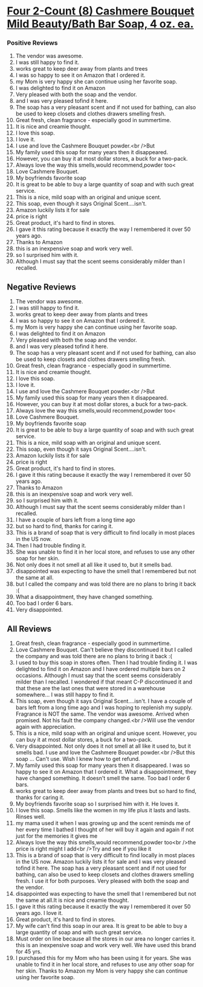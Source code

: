 # [Four 2-Count (8) Cashmere Bouquet Mild Beauty/Bath Bar Soap, 4 oz. ea.](https://products.checkmycream.com/products/Four-2-Count-(8)-Cashmere-Bouquet-Mild-BeautyBath-Bar-Soap-4-oz.-ea..html)

### Positive Reviews

<ol>
      <li>The vendor was awesome.  </li>
      <li>I was still happy to find it.</li>
      <li>works great to keep deer away from plants and trees</li>
      <li>I was so happy to see it on Amazon that I ordered it.</li>
      <li>my Mom is very happy she can continue using her favorite soap.</li>
      <li>I was delighted to find it on Amazon</li>
      <li>Very pleased with both the soap and the vendor.</li>
      <li>and I was very pleased tofind it here.</li>
      <li>The soap has a very pleasant scent and if not used for bathing, can also be used to keep closets and clothes drawers smelling fresh.</li>
      <li>Great fresh, clean fragrance - especially good in summertime.</li>
      <li>It is nice and creamie thought.</li>
      <li>I love this soap.  </li>
      <li>I love it.</li>
      <li>I use and love the Cashmere Bouquet powder.&lt;br /&gt;But</li>
      <li>My family used this soap for many years then it disappeared.</li>
      <li>However, you can buy it at most dollar stores, a buck for a two-pack.</li>
      <li>Always love the way this smells,would recommend,powder too&lt;</li>
      <li>Love Cashmere Bouquet.</li>
      <li>My boyfriends favorite soap</li>
      <li>It is great to be able to buy a large quantity  of soap and with such great service.</li>
      <li>This is a nice, mild soap with an original and unique scent.  </li>
      <li>This soap, even though it says Original Scent....isn&#x27;t.  </li>
      <li>Amazon luckily lists it for sale</li>
      <li>price is right</li>
      <li>Great product, it&#x27;s hard to find in stores.</li>
      <li>I gave it this rating because it exactly the way I remembered it over 50 years ago.  </li>
      <li>Thanks to Amazon</li>
      <li>this is an inexpensive soap and work very well.  </li>
      <li>so I surprised him with it.</li>
      <li>Although I must say that the scent seems considerably milder than I recalled.  </li>
</ol>


<h2>Negative Reviews</h2>
<ol>
<li> The vendor was awesome.  </li>
<li> I was still happy to find it.</li>
<li> works great to keep deer away from plants and trees</li>
<li> I was so happy to see it on Amazon that I ordered it.</li>
<li> my Mom is very happy she can continue using her favorite soap.</li>
<li> I was delighted to find it on Amazon</li>
<li> Very pleased with both the soap and the vendor.</li>
<li> and I was very pleased tofind it here.</li>
<li> The soap has a very pleasant scent and if not used for bathing, can also be used to keep closets and clothes drawers smelling fresh.</li>
<li> Great fresh, clean fragrance - especially good in summertime.</li>
<li> It is nice and creamie thought.</li>
<li> I love this soap.  </li>
<li> I love it.</li>
<li> I use and love the Cashmere Bouquet powder.&lt;br /&gt;But</li>
<li> My family used this soap for many years then it disappeared.</li>
<li> However, you can buy it at most dollar stores, a buck for a two-pack.</li>
<li> Always love the way this smells,would recommend,powder too&lt;</li>
<li> Love Cashmere Bouquet.</li>
<li> My boyfriends favorite soap</li>
<li> It is great to be able to buy a large quantity  of soap and with such great service.</li>
<li> This is a nice, mild soap with an original and unique scent.  </li>
<li> This soap, even though it says Original Scent....isn&#x27;t.  </li>
<li> Amazon luckily lists it for sale</li>
<li> price is right</li>
<li> Great product, it&#x27;s hard to find in stores.</li>
<li> I gave it this rating because it exactly the way I remembered it over 50 years ago.  </li>
<li> Thanks to Amazon</li>
<li> this is an inexpensive soap and work very well.  </li>
<li> so I surprised him with it.</li>
<li> Although I must say that the scent seems considerably milder than I recalled.  </li>
<li> I have a couple of bars left from a long time ago</li>
<li> but so hard to find, thanks for caring it.</li>
<li> This is a brand of soap that is very difficult to find locally in most places in the US now.</li>
<li> Then I had trouble finding it.  </li>
<li> She was unable to find it in her local store, and refuses to use any other soap for her skin.  </li>
<li> Not only does it not smell at all like it used to, but it smells bad.</li>
<li> disappointed was expecting to have the smell that I remembered but not the same at all.</li>
<li> but I called the company and was told there are no plans to bring it back :(</li>
<li> What a disappointment, they have changed something.</li>
<li> Too bad I order 6 bars.</li>
<li> Very disappointed.  </li>
</ol>

<h2>All Reviews</h2>

<ol>
    <li> Great fresh, clean fragrance - especially good in summertime.</li>
    <li> Love Cashmere Bouquet. Can&#x27;t believe they discontinued it but I called the company and was told there are no plans to bring it back :(</li>
    <li> I used to buy this soap in stores often.  Then I had trouble finding it.  I was delighted to find it on Amazon and I have ordered multiple bars on 2 occasions.  Although I must say that the scent seems considerably milder than I recalled.  I wondered if that meant C-P discontinued it and that these are the last ones that were stored in a warehouse somewhere... I was still happy to find it.</li>
    <li> This soap, even though it says Original Scent....isn&#x27;t.  I have a couple of bars left from a long time ago and I was hoping to replenish my supply.  Fragrance is NOT the same.  The vendor was awesome.  Arrived when promised.  Not his fault the company changed.&lt;br /&gt;Will use the vendor again with appreciation.</li>
    <li> This is a nice, mild soap with an original and unique scent.  However, you can buy it at most dollar stores, a buck for a two-pack.</li>
    <li> Very disappointed.  Not only does it not smell at all like it used to, but it smells bad. I use and love the Cashmere Bouquet powder.&lt;br /&gt;But this soap ... Can&#x27;t use. Wish I knew how to get refund.</li>
    <li> My family used this soap for many years then it disappeared. I was so happy to see it on Amazon that I ordered it. What a disappointment, they have changed something. It doesn&#x27;t smell the same. Too bad I order 6 bars.</li>
    <li> works great to keep deer away from plants and trees but so hard to find, thanks for caring it.</li>
    <li> My boyfriends favorite soap so I surprised him with it. He loves it.</li>
    <li> I love this soap.  Smells like the women in my life plus it lasts and lasts.  Rinses well.</li>
    <li> my mama used it when I was growing up and the scent reminds me of her every time I bathed I thought of her will buy it again and again if not just for the memories it gives me</li>
    <li> Always love the way this smells,would recommend,powder too&lt;br /&gt;the price is right might I add&lt;br /&gt;Try and see if you like it</li>
    <li> This is a brand of soap that is very difficult to find locally in most places in the US now. Amazon luckily lists it for sale and I was very pleased tofind it here. The soap has a very pleasant scent and if not used for bathing, can also be used to keep closets and clothes drawers smelling fresh. I use it for both purposes. Very pleased with both the soap and the vendor.</li>
    <li> disappointed was expecting to have the smell that I remembered but not the same at all.It is nice and creamie thought.</li>
    <li> I gave it this rating because it exactly the way I remembered it over 50 years ago.  I love it.</li>
    <li> Great product, it&#x27;s hard to find in stores.</li>
    <li> My wife can&#x27;t find this soap in our area. It is great to be able to buy a large quantity  of soap and with such great service.</li>
    <li> Must order on line because all the stores in our area no longer carries it.  this is an inexpensive soap and work very well.  We have used this brand for 45 yrs.</li>
    <li> I purchased this for my Mom who has been using it for years.  She was unable to find it in her local store, and refuses to use any other soap for her skin.  Thanks to Amazon my Mom is very happy she can continue using her favorite soap.</li>
</ol>





